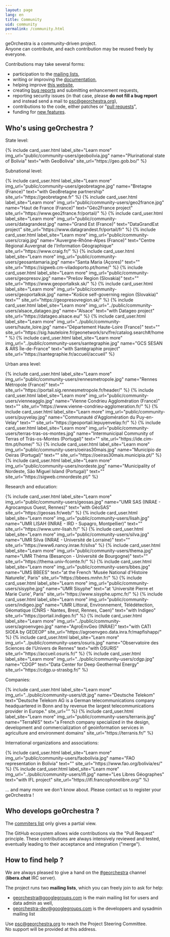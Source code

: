 ```yaml
---
layout: page
lang: en
title: Community
uid: community
permalink: /community.html
---
```


geOrchestra is a community-driven project.  
Anyone can contribute, and each contribution may be reused freely by everyone.

Contributions may take several forms:

 * participation to the [mailing lists](https://groups.google.com/group/georchestra?hl=en),
 * writing or improving the [documentation](https://github.com/georchestra/georchestra/blob/master/README.md),
 * helping improve [this website](https://github.com/georchestra/georchestra.github.io),
 * creating [bug reports](https://github.com/georchestra/georchestra/issues) and submitting enhancement requests,
 * reporting security issues (in that case, please **do not fill a bug report** and instead send a mail to <psc@georchestra.org>),
 * contributions to the code, either patches or "[pull requests](https://help.github.com/articles/creating-a-pull-request)",
 * funding for [new features](https://github.com/georchestra/georchestra/issues?direction=desc&labels=enhancement&page=1&sort=updated&state=open).


## Who's using geOrchestra ?

State level:

<div class="row">
  {% include card_user.html label_site="Learn more" img_url="public/community-users/geobolivia.jpg" name="Plurinational state of Bolivia" text="with GeoBolivia" site_url="https://geo.gob.bo/" %}
</div>


Subnational level:

<div class="row">
  {% include card_user.html label_site="Learn more" img_url="public/community-users/geobretagne.jpg" name="Bretagne (France)" text="with GeoBretagne partnership" site_url="https://geobretagne.fr" %}
  {% include card_user.html label_site="Learn more" img_url="public/community-users/geo2france.jpg" name="Haut de France (France)" text="Géo2France project" site_url="https://www.geo2france.fr/portail/" %}
  {% include card_user.html label_site="Learn more" img_url="public/community-users/datagrandest.jpg" name="Grand Est (France)" text="DataGrandEst project" site_url="https://www.datagrandest.fr/portail/fr" %}
  {% include card_user.html label_site="Learn more" img_url="public/community-users/craig.jpg" name="Auvergne-Rhône-Alpes (France)" text="Centre Régional Auvergnat de l'Information Géographique" site_url="https://www.craig.fr/" %}
  {% include card_user.html label_site="Learn more" img_url="public/community-users/geosantamaria.jpg" name="Santa Maria (Açores)" text="" site_url="https://sigweb.cm-viladoporto.pt/home/" %}
  {% include card_user.html label_site="Learn more" img_url="public/community-users/geopresov.jpg" name="Prešov Region (Slovakia)" text="" site_url="https://www.geoportalksk.sk/" %}
  {% include card_user.html label_site="Learn more" img_url="public/community-users/geoportalksk.jpg" name="Košice self-governing region (Slovakia)" text="" site_url="https://geopresovregion.sk/" %}
  {% include card_user.html label_site="Learn more" img_url="../public/community-users/alsace_datageo.jpg" name="Alsace" text="with Datageo project" site_url="https://datageo.alsace.eu/" %}
  {% include card_user.html label_site="Learn more" img_url="../public/community-users/haute_loire.jpg" name="Département Haute-Loire (France)" text="" site_url="https://sig.hauteloire.fr/geonetwork/srv/fre/catalog.search#/home" %}
  {% include card_user.html label_site="Learn more" img_url="../public/community-users/santegraphie.jpg" name="GCS SESAN & ARS Île-de-France" text="with Santégraphie project" site_url="https://santegraphie.fr/accueil/accueil" %}
</div>


Urban area level:

<div class="row">
  {% include card_user.html label_site="Learn more" img_url="public/community-users/rennesmetropole.jpg" name="Rennes Métropole (France)" text="" site_url="https://portail.sig.rennesmetropole.fr/header/" %}
  {% include card_user.html label_site="Learn more" img_url="public/community-users/vienneagglo.jpg" name="Vienne Condrieu Agglomération (France)" text="" site_url="https://www.vienne-condrieu-agglomeration.fr/" %}
  {% include card_user.html label_site="Learn more" img_url="public/community-users/puyvelay.jpg" name="Communauté d'Agglomération du Puy-en-Velay" text="" site_url="https://geoportail.lepuyenvelay.fr/" %}
  {% include card_user.html label_site="Learn more" img_url="public/community-users/terras-tras-os-montes.jpg" name="Intermunicipal Community of Terras of Trás-os-Montes (Portugal)" text="" site_url="https://ide.cim-ttm.pt/home/" %}
  {% include card_user.html label_site="Learn more" img_url="public/community-users/oeiras30mais.jpg" name="Município de Oeiras (Portugal)" text="" site_url="https://oeiras30mais.municipia.pt/" %}
  {% include card_user.html label_site="Learn more" img_url="public/community-users/nordeste.jpg" name="Municipality of Nordeste, São Miguel Island (Portugal)" text="" site_url="https://sigweb.cmnordeste.pt/" %}
</div>


Research and education:

<div class="row">
  {% include card_user.html label_site="Learn more" img_url="public/community-users/geosas.jpg" name="UMR SAS (INRAE - Agrocampus Ouest, Rennes)" text="with GéoSAS" site_url="https://geosas.fr/web/" %}
  {% include card_user.html label_site="Learn more" img_url="public/community-users/lisah.jpg" name="UMR LISAH (INRAE - IRD - Supagro, Montpellier)" text="" site_url="https://www.umr-lisah.fr/" %}
  {% include card_user.html label_site="Learn more" img_url="public/community-users/silva.jpg" name="UMR Silva (INRAE - Université de Lorraine)" text="" site_url="https://www6.nancy.inrae.fr/silva" %}
  {% include card_user.html label_site="Learn more" img_url="public/community-users/thema.jpg" name="UMR Théma (Besançon - Université de Bourgogne)" text="" site_url="https://thema.univ-fcomte.fr/" %}
  {% include card_user.html label_site="Learn more" img_url="public/community-users/bbes.jpg" name="UMS BBEES" text="at the French 'Musée National d'Histoire Naturelle', Paris" site_url="https://bbees.mnhn.fr/" %}
  {% include card_user.html label_site="Learn more" img_url="public/community-users/sisyphe.jpg" name="UMR Sisyphe" text="at 'Université Pierre et Marie Curie', Paris" site_url="https://www.sisyphe.upmc.fr/" %}
  {% include card_user.html label_site="Learn more" img_url="public/community-users/indigeo.jpg" name="UMR Littoral, Environnement, Télédétection, Géomatique (CNRS - Nantes, Brest, Rennes, Caen)" text="with Indigeo" site_url="https://portail.indigeo.fr/" %}  
  {% include card_user.html label_site="Learn more" img_url="../public/community-users/agroenvgeo.jpg" name="AgroEnvGeo (INRAE)" text="with CATI SIOEA by GEDEOP" site_url="https://agroenvgeo.data.inra.fr/mapfishapp/" %}
  {% include card_user.html label_site="Learn more" img_url="../public/community-users/osuris.jpg" name="Observatoire des Sciences de l’Univers de Rennes" text="with OSURIS" site_url="https://accueil.osuris.fr/" %}
  {% include card_user.html label_site="Learn more" img_url="../public/community-users/cdgp.jpg" name="CDGP" text="Data Center for Deep Geothermal Energy" site_url="https://cdgp.u-strasbg.fr/" %}
</div>

Companies:

<div class="row">
  {% include card_user.html label_site="Learn more" img_url="../public/community-users/dt.jpg" name="Deutsche Telekom" text="Deutsche Telekom AG is a German telecommunications company headquartered in Bonn and by revenue the largest telecommunications provider in Europe." site_url="" %}
  {% include card_user.html label_site="Learn more" img_url="public/community-users/terranis.jpg" name="TerraNIS" text="a French company specialized in the design, development and commercialization of geoinformation services in agriculture and environment domains" site_url="https://terranis.fr/" %}
</div>

International organizations and associations:

<div class="row">
  {% include card_user.html label_site="Learn more" img_url="public/community-users/faobolivia.jpg" name="FAO representation in Bolivia" text="" site_url="https://www.fao.org/bolivia/es/" %} 
  {% include card_user.html label_site="Learn more" img_url="../public/community-users/ifl.jpg" name="Les Libres Géographes" text="with IFL project" site_url="https://ifl.francophonelibre.org/" %}
</div>

... and many more we don't know about. Please contact us to register your geOrchestra !


## Who develops geOrchestra ?


The [commiters list](https://github.com/orgs/georchestra/people) only gives a partial view.

The GitHub ecosystem allows wide contributions via the "Pull Request" principle. These contributions are always intensively reviewed and tested, eventually leading to their acceptance and integration ("merge").


## How to find help ?

We are always pleased to give a hand on the [#georchestra](https://kiwiirc.com/client/irc.libera.chat/georchestra) channel (**libera.chat** IRC server).

The project runs two **mailing lists**, which you can freely join to ask for help:

 * [georchestra@googlegroups.com](https://groups.google.com/group/georchestra?hl=fr) is the main mailing list for users and data admin as well,
 * [georchestra-dev@googlegroups.com](https://groups.google.com/group/georchestra-dev?hl=fr) is the developpers and sysadmin mailing list

Use psc@georchestra.org to reach the Project Steering Committee.<br />
No support will be provided at this address.

